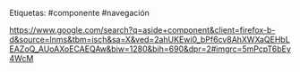 Etiquetas: #componente #navegación

https://www.google.com/search?q=aside+component&client=firefox-b-d&source=lnms&tbm=isch&sa=X&ved=2ahUKEwi0_bPf6cv8AhXWXaQEHbLEAZoQ_AUoAXoECAEQAw&biw=1280&bih=690&dpr=2#imgrc=5mPcpT6bEy4WcM